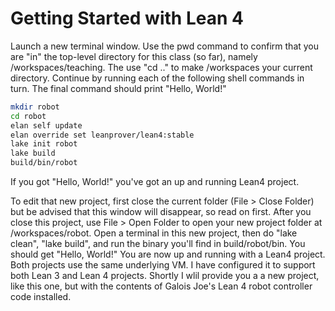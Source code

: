 # Getting Started with Lean 4

Launch a new terminal window. Use the pwd command to confirm that you are "in" the top-level directory for this class (so far), namely /workspaces/teaching. The use 
"cd .." to make /workspaces your current directory. Continue by running each of the following shell commands in turn. The final command should print "Hello, World!"

```sh
mkdir robot
cd robot
elan self update
elan override set leanprover/lean4:stable
lake init robot
lake build
build/bin/robot
```

If you got "Hello, World!" you've got an up and running Lean4 project. 

To edit that new project, first close the current folder (File > Close Folder) but be advised that this window will disappear, so read on first. After you close this project, use File > Open Folder to open your new project folder at /workspaces/robot. Open a terminal in this new project, then do "lake clean", "lake build", and run the binary you'll find in build/robot/bin. You should get "Hello, World!" You are now up and running with a Lean4 project. Both projects use the same underlying VM. I have configured it to support both Lean 3 and Lean 4 projects. Shortly I wlil provide you a a new project, like this one, but with the contents of Galois Joe's Lean 4 robot controller code installed.